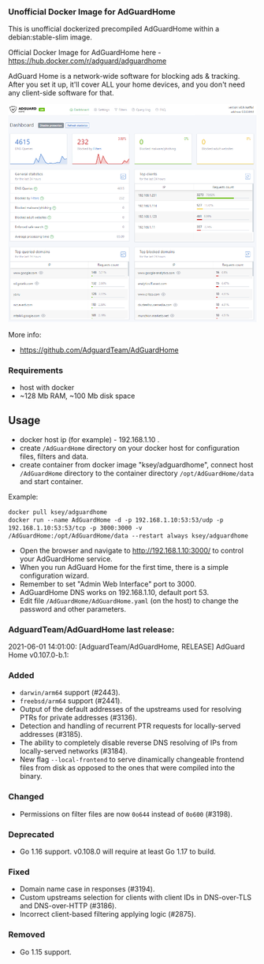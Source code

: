 ### Unofficial Docker Image for AdGuardHome
This is unofficial dockerized precompiled AdGuardHome within a debian:stable-slim image.

Official Docker Image for AdGuardHome here - https://hub.docker.com/r/adguard/adguardhome

AdGuard Home is a network-wide software for blocking ads & tracking. After you set it up, it'll cover ALL your home devices, and you don't need any client-side software for that.

![AdGuardHome](https://raw.githubusercontent.com/MrKsey/AdGuardHome/master/adh.PNG)

More info:
- https://github.com/AdguardTeam/AdGuardHome

### Requirements

* host with docker
* ~128 Mb RAM, ~100 Mb disk space 

## Usage

* docker host ip (for example) - 192.168.1.10 .
* create ```/AdGuardHome``` directory on your docker host for configuration files, filters and data.
* create container from docker image "ksey/adguardhome", connect host ```/AdGuardHome``` directory to the container directory ```/opt/AdGuardHome/data``` and start container.

Example:
```
docker pull ksey/adguardhome
docker run --name AdGuardHome -d -p 192.168.1.10:53:53/udp -p 192.168.1.10:53:53/tcp -p 3000:3000 -v /AdGuardHome:/opt/AdGuardHome/data --restart always ksey/adguardhome
```

* Open the browser and navigate to http://192.168.1.10:3000/ to control your AdGuardHome service.
* When you run AdGuard Home for the first time, there is a simple configuration wizard.
* Remember to set "Admin Web Interface" port to 3000.
* AdGuardHome DNS works on 192.168.1.10, default port 53.
* Edit file ```/AdGuardHome/AdGuardHome.yaml``` (on the host) to change the password and other parameters.





















































































































































































































































































### AdguardTeam/AdGuardHome last release:
2021-06-01 14:01:00: [AdguardTeam/AdGuardHome, RELEASE] AdGuard Home v0.107.0-b.1:

### Added

- `darwin/arm64` support (#2443).
- `freebsd/arm64` support (#2441).
- Output of the default addresses of the upstreams used for resolving PTRs for private addresses (#3136).
- Detection and handling of recurrent PTR requests for locally-served addresses (#3185).
- The ability to completely disable reverse DNS resolving of IPs from locally-served networks (#3184).
- New flag `--local-frontend` to serve dinamically changeable frontend files from disk as opposed to the ones that were compiled into the binary.

### Changed

- Permissions on filter files are now `0o644` instead of `0o600` (#3198).

### Deprecated

- Go 1.16 support.  v0.108.0 will require at least Go 1.17 to build.

### Fixed

- Domain name case in responses (#3194).
- Custom upstreams selection for clients with client IDs in DNS-over-TLS and DNS-over-HTTP (#3186).
- Incorrect client-based filtering applying logic (#2875).

### Removed

- Go 1.15 support.
